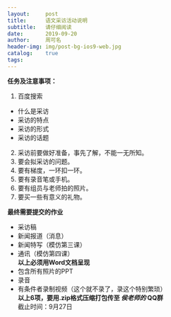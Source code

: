 ```yaml
---
layout:     post
title:      语文采访活动说明
subtitle:   请仔细阅读
date:       2019-09-20
author:     周可名
header-img: img/post-bg-ios9-web.jpg
catalog:    true
tags:
---
```

**任务及注意事项：**  
1. 百度搜索  
* 什么是采访  
* 采访的特点  
* 采访的形式  
* 采访的话题  
2. 采访前要做好准备，事先了解，不能一无所知。  
3. 要会拟采访的问题。  
4. 要有梯度，一环扣一环。  
5. 要有录音笔或手机。  
6. 要有组员与老师拍的照片。  
7. 要买一些有意义的礼物。  

**最终需要提交的作业**  
* 采访稿  
* 新闻报道（消息）  
* 新闻特写（模仿第三课）
* 通讯（模仿第四课）  
**以上必须用Word文档呈现**  
* 包含所有照片的PPT  
* 录音  
* 有条件者录制视频（这个就不录了，录这个特别繁琐）  
**以上6项，要用.zip格式压缩打包传至 _侯老师的_ QQ群**  
截止时间：9月27日